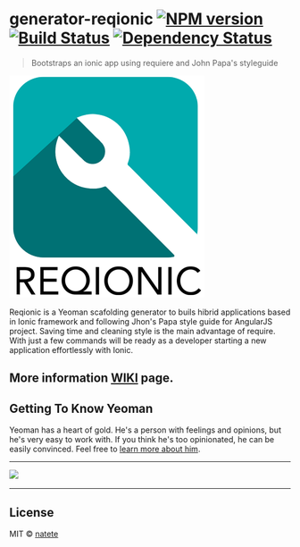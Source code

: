 # generator-reqionic [![NPM version][npm-image]][npm-url] [![Build Status][travis-image]][travis-url] [![Dependency Status][daviddm-image]][daviddm-url]
> Bootstraps an ionic app using requiere and John Papa&#39;s styleguide


![![](https://github.com/natete/generator-reqionic)](https://github.com/natete/generator-reqionic/blob/master/resources/logo.png)


Reqionic is a Yeoman scafolding generator to buils hibrid applications based in Ionic framework and following Jhon's Papa style guide for AngularJS project. Saving time and cleaning style is the main advantage of require. With just a few commands will be ready as a developer starting a new application effortlessly with Ionic.

## More information [WIKI](https://github.com/natete/generator-reqionic/wiki) page.

## Getting To Know Yeoman

Yeoman has a heart of gold. He&#39;s a person with feelings and opinions, but he&#39;s very easy to work with. If you think he&#39;s too opinionated, he can be easily convinced. Feel free to [learn more about him](http://yeoman.io/).

***
[![](https://pbs.twimg.com/profile_images/666407537084796928/YBGgi9BO_normal.png)](https://twitter.com/reqionic)
***
## License
MIT © [natete](https://github.com/natete/)

[npm-image]: https://badge.fury.io/js/generator-reqionic.svg
[npm-url]: https://npmjs.org/package/generator-reqionic
[travis-image]: https://travis-ci.org/natete/generator-reqionic.svg?branch=master
[travis-url]: https://travis-ci.org/natete/generator-reqionic
[daviddm-image]: https://david-dm.org/natete/generator-reqionic.svg?theme=shields.io
[daviddm-url]: https://david-dm.org/natete/generator-reqionic
